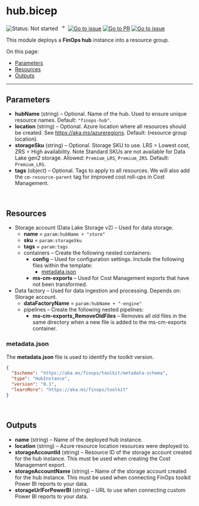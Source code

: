 # hub.bicep

![Status: Not started](https://img.shields.io/badge/status-in%20progress-blue) &nbsp;<sup>→</sup>&nbsp;
[![Go to issue](https://img.shields.io/github/issues/detail/state/microsoft/cloud-hubs/1)](https://github.com/microsoft/cloud-hubs/issues/1)
[![Go to PR](https://img.shields.io/github/pulls/detail/state/microsoft/cloud-hubs/21)](https://github.com/microsoft/cloud-hubs/pulls/21)
[![Go to issue](https://img.shields.io/github/issues/detail/state/microsoft/cloud-hubs/23)](https://github.com/microsoft/cloud-hubs/issues/23)

This module deploys a **FinOps hub** instance into a resource group.

On this page:

- [Parameters](#parameters)
- [Resources](#resources)
- [Outputs](#outputs)

---

## Parameters

- **hubName** (string) – Optional. Name of the hub. Used to ensure unique resource names. Default: `"finops-hub"`.
- **location** (string) – Optional. Azure location where all resources should be created. See https://aka.ms/azureregions. Default: (resource group location).
- **storageSku** (string) – Optional. Storage SKU to use. LRS = Lowest cost, ZRS = High availability. Note Standard SKUs are not available for Data Lake gen2 storage. Allowed: `Premium_LRS`, `Premium_ZRS`. Default: `Premium_LRS`.
- **tags** (object) – Optional. Tags to apply to all resources. We will also add the `cm-resource-parent` tag for improved cost roll-ups in Cost Management.

<br>

## Resources

- Storage account (Data Lake Storage v2) – Used for data storage.
  - **name** = `param:hubName + "store"`
  - **sku** = `param:storageSku`
  - **tags** = `param:tags`
  - containers – Create the following nested containers:
    - **config** – Used for configuration settings. Include the following files within the template:
      - [metadata.json](#metadatajson)
    - **ms-cm-exports** – Used for Cost Management exports that have not been transformed.
- Data factory – Used for data ingestion and processing. Depends on: Storage account.
  - **dataFactoryName** = `param:hubName + "-engine"`
  - pipelines – Create the following nested pipelines:
    - **ms-cm-exports_RemoveOldFiles** – Removes all old files in the same directory when a new file is added to the ms-cm-exports container.

### metadata.json

The **metadata.json** file is used to identify the toolkit version.

```json
{
  "$schema": "https://aka.ms/finops/toolkit/metadata-schema",
  "type": "HubInstance",
  "version": "0.1",
  "learnMore": "https://aka.ms/finops/toolkit"
}
```

<br>

## Outputs

- **name** (string) – Name of the deployed hub instance.
- **location** (string) – Azure resource location resources were deployed to.
- **storageAccountId** (string) – Resource ID of the storage account created for the hub instance. This must be used when creating the Cost Management export.
- **storageAccountName** (string) – Name of the storage account created for the hub instance. This must be used when connecting FinOps toolkit Power BI reports to your data.
- **storageUrlForPowerBI** (string) – URL to use when connecting custom Power BI reports to your data.

<br>
